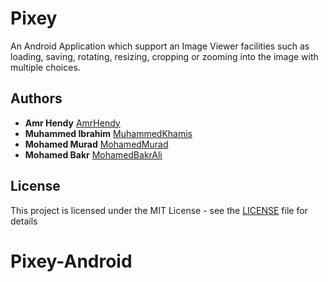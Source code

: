 # Pixey
An Android Application which support an Image Viewer facilities such as loading, saving, rotating, resizing, cropping or zooming into the image with multiple choices.

## Authors

* **Amr Hendy** [AmrHendy](https://github.com/AmrHendy)
* **Muhammed Ibrahim** [MuhammedKhamis](https://github.com/MuhammedKhamis)
* **Mohamed Murad** [MohamedMurad](https://github.com/MohamedMurad)
* **Mohamed Bakr** [MohamedBakrAli](https://github.com/MohamedBakrAli)

## License

This project is licensed under the MIT License - see the [LICENSE](LICENSE) file for details
# Pixey-Android
